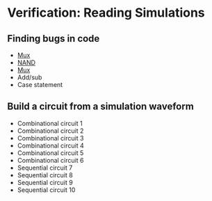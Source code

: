 # Verification: Reading Simulations
## Finding bugs in code
* [Mux](./Finding%20bugs%20in%20code/159/159.md)
* [NAND](./Finding%20bugs%20in%20code/160/160.md)
* [Mux](./Finding%20bugs%20in%20code/161/161.md)
* Add/sub
* Case statement

## Build a circuit from a simulation waveform
* Combinational circuit 1
* Combinational circuit 2
* Combinational circuit 3
* Combinational circuit 4
* Combinational circuit 5
* Combinational circuit 6
* Sequential circuit 7
* Sequential circuit 8
* Sequential circuit 9
* Sequential circuit 10